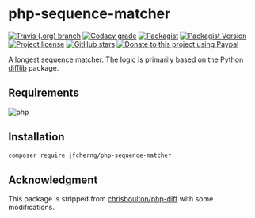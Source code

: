# php-sequence-matcher

[![Travis (.org) branch](https://img.shields.io/travis/jfcherng/php-sequence-matcher/master)](https://travis-ci.org/jfcherng/php-sequence-matcher)
[![Codacy grade](https://img.shields.io/codacy/grade/f7073c3f03784bf39ed41f41f0d3fc8c/master)](https://app.codacy.com/project/jfcherng/php-sequence-matcher/dashboard)
[![Packagist](https://img.shields.io/packagist/dt/jfcherng/php-sequence-matcher)](https://packagist.org/packages/jfcherng/php-sequence-matcher)
[![Packagist Version](https://img.shields.io/packagist/v/jfcherng/php-sequence-matcher)](https://packagist.org/packages/jfcherng/php-sequence-matcher)
[![Project license](https://img.shields.io/github/license/jfcherng/php-sequence-matcher)](https://github.com/jfcherng/php-sequence-matcher/blob/master/LICENSE)
[![GitHub stars](https://img.shields.io/github/stars/jfcherng/php-sequence-matcher?logo=github)](https://github.com/jfcherng/php-sequence-matcher/stargazers)
[![Donate to this project using Paypal](https://img.shields.io/badge/paypal-donate-blue.svg?logo=paypal)](https://www.paypal.me/jfcherng/5usd)

A longest sequence matcher. The logic is primarily based on the Python [difflib](https://docs.python.org/3/library/difflib.html) package.


## Requirements

![php](https://img.shields.io/badge/php-%5E7.1.3-blue)


## Installation

```bash
composer require jfcherng/php-sequence-matcher
```


## Acknowledgment

This package is stripped from [chrisboulton/php-diff](https://github.com/chrisboulton/php-diff) with some modifications.
